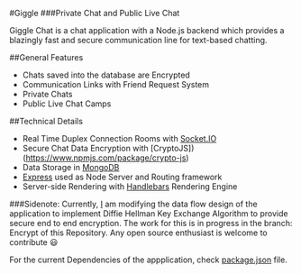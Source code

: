 #Giggle 
###Private Chat and Public Live Chat

Giggle Chat is a chat application with a Node.js backend which provides a blazingly fast and secure communication line for text-based chatting.

##General Features
- Chats saved into the database are Encrypted 
- Communication Links with Friend Request System
- Private Chats 
- Public Live Chat Camps  

##Technical Details
- Real Time Duplex Connection Rooms with [Socket.IO](socket.io)
- Secure Chat Data Encryption with [CryptoJS])(https://www.npmjs.com/package/crypto-js)
- Data Storage in [MongoDB](http://mongodb.github.io/node-mongodb-native/)
- [Express](http://expressjs.com/) used as Node Server and Routing framework 
- Server-side Rendering with [Handlebars](https://handlebarsjs.com/) Rendering Engine

###Sidenote:
Currently, [I](https://github.com/cyan-chatter) am modifying the data flow design of the application to implement Diffie Hellman Key Exchange Algorithm to provide secure end to end encryption. The work for this is in progress in the branch: Encrypt of this Repository. 
Any open source enthusiast is welcome to contribute :smiley:

For the current Dependencies of the appplication, check [package.json](https://github.com/cyan-chatter/giggle/blob/master/package.json) file.


